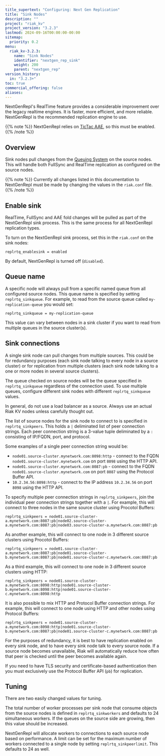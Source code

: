 ```yaml
---
title_supertext: "Configuring: Next Gen Replication"
title: "Sink Nodes"
description: ""
project: "riak_kv"
project_version: "3.2.3"
lastmod: 2024-09-16T00:00:00-00:00
sitemap:
  priority: 0.2
menu:
  riak_kv-3.2.3:
    name: "Sink Nodes"
    identifier: "nextgen_rep_sink"
    weight: 200
    parent: "nextgen_rep"
version_history:
  in: "3.2.3+"
toc: true
commercial_offering: false
aliases:
---
```


[configure tictacaae]: ../../active-anti-entropy/tictac-aae/
[configure nextgenrepl fullsync]: ../fullsync/
[configure nextgenrepl realtime]: ../realtime/
[configure nextgenrepl queuing]: ../queuing/
[configure nextgenrepl queue filters]: ../queuing/#queue-filters

NextGenRepl's RealTime feature provides a considerable improvement over the legacy realtime engines. It is faster, more efficient, and more reliable. NextGenRepl is the recommended replication engine to use.



{{% note %}}
NextGenRepl relies on [TicTac AAE](../../active-anti-entropy/tictac-aae/), so this must be enabled.
{{% /note %}}

## Overview

Sink nodes pull changes from the [Queuing System][configure nextgenrepl queuing] on the source nodes. This will handle both FullSync and RealTime replication as configured on the source nodes.

{{% note %}}
Currently all changes listed in this documentation to NextGenRepl must be made by changing the values in the `riak.conf` file.
{{% /note %}}

## Enable sink

RealTime, FullSync and AAE fold changes will be pulled as part of the NextGenRepl sink process. This is the same process for all NextGenRepl replication types.

To turn on the NextGenRepl sink process, set this in the `riak.conf` on the sink nodes:

```
replrtq_enablesink = enabled
```

By default, NextGenRepl is turned off (`disabled`).

## Queue name

A specific node will always pull from a specific named queue from all configured source nodes. This queue name is specified by setting `replrtq_sinkqueue`. For example, to read from the source queue called `my-replication-queue` you would set:

```
replrtq_sinkqueue = my-replication-queue
```

This value can vary between nodes in a sink cluster if you want to read from multiple queues in the source cluster(s).

## Sink connections

A single sink node can pull changes from multiple sources. This could be for redundancy purposes (each sink node talking to every node in a source cluster) or for replication from multiple clusters (each sink node talking to a one or more nodes in several source clusters).

The queue checked on source nodes will be the queue specified in `replrtq_sinkqueue` regardless of the connection used. To use multiple queues, configure different sink nodes with different `replrtq_sinkqueue` values.

In general, do not use a load balancer as a source. Always use an actual Riak KV nodes unless carefully thought out.

The list of source nodes for the sink node to connect to is specified in `replrtq_sinkpeers`. This holds a `|` deliminated list of peer connection strings. Each peer connection string is a 3-value tuple deliminated by a `:` consisting of IP/FQDN, port, and protocol.

Some examples of a single peer connection string would be:

- `node01.source-cluster.mynetwork.com:8098:http` - connect to the FQDN `node01.source-cluster.mynetwork.com` on port `8098` using the HTTP API.
- `node01.source-cluster.mynetwork.com:8087:pb` - connect to the FQDN `node01.source-cluster.mynetwork.com` on port `8087` using the Protocol Buffer API.
- `10.2.34.56:8098:http` - connect to the IP address `10.2.34.56` on port `8098` using the HTTP API.

To specify multiple peer connection strings in `replrtq_sinkpeers`, join the individual peer connection strings together with a `|`. For example, this will connect to three nodes in the same source cluster using Procotol Buffers:

```
replrtq_sinkpeers = node01.source-cluster-a.mynetwork.com:8087:pb|node02.source-cluster-a.mynetwork.com:8087:pb|node03.source-cluster-a.mynetwork.com:8087:pb
```

As another example, this will connect to one node in 3 different source clusters using Procotol Buffers:

```
replrtq_sinkpeers = node01.source-cluster-a.mynetwork.com:8087:pb|node01.source-cluster-b.mynetwork.com:8087:pb|node01.source-cluster-c.mynetwork.com:8087:pb
```

As a third example, this will connect to one node in 3 different source clusters using HTTP:

```
replrtq_sinkpeers = node01.source-cluster-a.mynetwork.com:8098:http|node01.source-cluster-b.mynetwork.com:8098:http|node01.source-cluster-c.mynetwork.com:8098:http
```

It is also possible to mix HTTP and Protocol Buffer connection strings. For example, this will connect to one node using HTTP and other nodes using Protocol Buffers:

```
replrtq_sinkpeers = node01.source-cluster-a.mynetwork.com:8098:http|node01.source-cluster-b.mynetwork.com:8087:pb|node01.source-cluster-c.mynetwork.com:8087:pb
```

For the purposes of redundancy, it is best to have replication enabled on every sink node, and to have every sink node talk to every source node. If a source node becomes unavailable, Riak will automatically reduce how often that peer is checked until the peer becomes available again.

If you need to have TLS security and certificate-based authentication then you must exclusively use the Protocol Buffer API (`pb`) for replication.

## Tuning

There are two easily changed values for tuning.

The total number of worker processes per sink node that consume objects from the source nodes is defined in `replrtq_sinkworkers` and defaults to 24 simultaneous workers. If the queues on the source side are growing, then this value should be increased.

NextGenRepl will allocate workers to connections to each source node based on performance. A limit can be set for the maximum number of workers connected to a single node by setting `replrtq_sinkpeerlimit`. This defaults to 24 as well.
